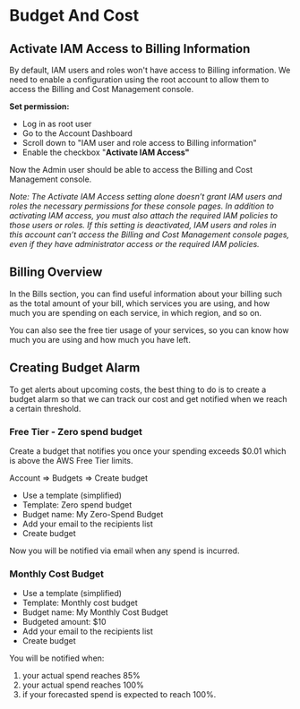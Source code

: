 # Budget And Cost

## Activate IAM Access to Billing Information

By default, IAM users and roles won't have access to Billing information. We need to enable a configuration using the root account to allow them to access the Billing and Cost Management console.

**Set permission:**

- Log in as root user
- Go to the Account Dashboard
- Scroll down to "IAM user and role access to Billing information"
- Enable the checkbox "**Activate IAM Access"**

Now the Admin user should be able to access the Billing and Cost Management console.

_Note: The Activate IAM Access setting alone doesn’t grant IAM users and roles the necessary permissions for these console pages. In addition to activating IAM access, you must also attach the required IAM policies to those users or roles. If this setting is deactivated, IAM users and roles in this account can’t access the Billing and Cost Management console pages, even if they have administrator access or the required IAM policies._

## Billing Overview

In the Bills section, you can find useful information about your billing such as the total amount of your bill, which services you are using, and how much you are spending on each service, in which region, and so on.

You can also see the free tier usage of your services, so you can know how much you are using and how much you have left.

## Creating Budget Alarm

To get alerts about upcoming costs, the best thing to do is to create a budget alarm so that we can track our cost and get notified when we reach a certain threshold.

### Free Tier - Zero spend budget

Create a budget that notifies you once your spending exceeds $0.01 which is above the AWS Free Tier limits.

Account => Budgets => Create budget

- Use a template (simplified)
- Template: Zero spend budget
- Budget name: My Zero-Spend Budget
- Add your email to the recipients list
- Create budget

Now you will be notified via email when any spend is incurred.

### Monthly Cost Budget

- Use a template (simplified)
- Template: Monthly cost budget
- Budget name: My Monthly Cost Budget
- Budgeted amount: $10
- Add your email to the recipients list
- Create budget

You will be notified when:

1. your actual spend reaches 85%
2. your actual spend reaches 100%
3. if your forecasted spend is expected to reach 100%.
